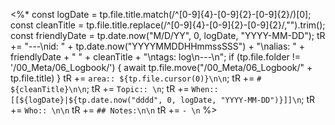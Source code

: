 <%*
const logDate = tp.file.title.match(/^[0-9]{4}-[0-9]{2}-[0-9]{2}/)[0];
const cleanTitle = tp.file.title.replace(/^[0-9]{4}-[0-9]{2}-[0-9]{2}/,"").trim();
const friendlyDate = tp.date.now("M/D/YY", 0, logDate, "YYYY-MM-DD");
tR += "---\nid: " + tp.date.now("YYYYMMDDHHmmssSSS") + "\nalias: " + friendlyDate + " " + cleanTitle + "\ntags: log\n---\n";
if (tp.file.folder != '/00_Meta/06_Logbook/') {
	await tp.file.move("/00_Meta/06_Logbook/" + tp.file.title)
}
tR += `area:: ${tp.file.cursor(0)}\n\n`;
tR += `# ${cleanTitle}\n\n`;
tR += `Topic:: \n`;
tR += `When:: [[${logDate}|${tp.date.now("dddd", 0, logDate, "YYYY-MM-DD")}]]\n`;
tR += `Who:: \n\n`
tR += `## Notes:\n\n`
tR += `- \n`
%>